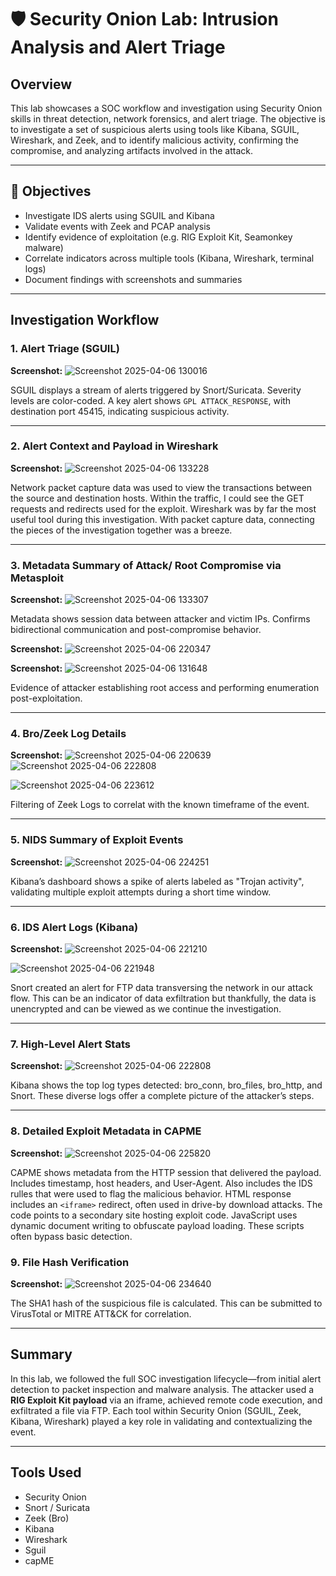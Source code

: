 # 🛡️ Security Onion Lab: Intrusion Analysis and Alert Triage

## Overview
This lab showcases a SOC workflow and investigation using Security Onion skills in threat detection, network forensics, and alert triage. The objective is to investigate a set of suspicious alerts using tools like Kibana, SGUIL, Wireshark, and Zeek, and to identify malicious activity, confirming the compromise, and analyzing artifacts involved in the attack.

---

## 🎯 Objectives

- Investigate IDS alerts using SGUIL and Kibana
- Validate events with Zeek and PCAP analysis
- Identify evidence of exploitation (e.g. RIG Exploit Kit, Seamonkey malware)
- Correlate indicators across multiple tools (Kibana, Wireshark, terminal logs)
- Document findings with screenshots and summaries

---

## Investigation Workflow

### 1. Alert Triage (SGUIL)

**Screenshot:** ![Screenshot 2025-04-06 130016](https://github.com/user-attachments/assets/97c66b09-66d3-4145-a009-eef1ac20f126)

SGUIL displays a stream of alerts triggered by Snort/Suricata. Severity levels are color-coded. A key alert shows `GPL ATTACK_RESPONSE`, with destination port 45415, indicating suspicious activity.

---

### 2. Alert Context and Payload in Wireshark

**Screenshot:** ![Screenshot 2025-04-06 133228](https://github.com/user-attachments/assets/c5f49c75-23db-4f8d-8db8-4856134dcde4)


Network packet capture data was used to view the transactions between the source and destination hosts. Within the traffic, I could see the GET requests and redirects used for the exploit. Wireshark was by far the most useful tool during this investigation. With packet capture data, connecting the pieces of the investigation together was a breeze. 

---

### 3. Metadata Summary of Attack/ Root Compromise via Metasploit

**Screenshot:** ![Screenshot 2025-04-06 133307](https://github.com/user-attachments/assets/e05c5573-db2f-4020-b7ac-f37fc1800bbe)


Metadata shows session data between attacker and victim IPs. Confirms bidirectional communication and post-compromise behavior.

**Screenshot:** ![Screenshot 2025-04-06 220347](https://github.com/user-attachments/assets/86e7b2b4-4584-4b16-8649-54d3f9e9fcda)

**Screenshot:** ![Screenshot 2025-04-06 131648](https://github.com/user-attachments/assets/e8654130-7575-4e5f-846e-9bf92eb54a71)


Evidence of attacker establishing root access and performing enumeration post-exploitation. 

---

### 4. Bro/Zeek Log Details

**Screenshot:** ![Screenshot 2025-04-06 220639](https://github.com/user-attachments/assets/e2d29c9b-c8a7-42dd-a708-c9e178ad3d2f)  ![Screenshot 2025-04-06 222808](https://github.com/user-attachments/assets/45fac11c-169f-41fe-ba73-59f5a400f2a5)

![Screenshot 2025-04-06 223612](https://github.com/user-attachments/assets/60cb7e85-7301-4025-969e-ba461d207c43)


Filtering of Zeek Logs to correlat with the known timeframe of the event.

---

### 5. NIDS Summary of Exploit Events

**Screenshot:** ![Screenshot 2025-04-06 224251](https://github.com/user-attachments/assets/055619c1-0248-4e51-9db8-2f648c050728)


Kibana’s dashboard shows a spike of alerts labeled as "Trojan activity", validating multiple exploit attempts during a short time window.

---

### 6. IDS Alert Logs (Kibana)

**Screenshot:** ![Screenshot 2025-04-06 221210](https://github.com/user-attachments/assets/fc9679ce-547a-4f4d-9900-79e58b59a5c6)

![Screenshot 2025-04-06 221948](https://github.com/user-attachments/assets/831248dc-17cd-413c-8d6c-656fdf925228)


Snort created an alert for FTP data transversing the network in our attack flow. This can be an indicator of data exfiltration but thankfully, the data is unencrypted and can be viewed as we continue the investigation. 


---

### 7. High-Level Alert Stats

**Screenshot:** ![Screenshot 2025-04-06 222808](https://github.com/user-attachments/assets/c02fec55-b330-47f4-804f-bc1ce3c935cb)


Kibana shows the top log types detected: bro_conn, bro_files, bro_http, and Snort. These diverse logs offer a complete picture of the attacker’s steps.

---

### 8. Detailed Exploit Metadata in CAPME

**Screenshot:** ![Screenshot 2025-04-06 225820](https://github.com/user-attachments/assets/59e9d1b5-4c1c-4d83-afc4-39ad09e00b48)


CAPME shows metadata from the HTTP session that delivered the payload. Includes timestamp, host headers, and User-Agent. Also includes the IDS rulles that were used to flag the malicious behavior. HTML response includes an `<iframe>` redirect, often used in drive-by download attacks. The code points to a secondary site hosting exploit code. JavaScript uses dynamic document writing to obfuscate payload loading. These scripts often bypass basic detection.

### 9. File Hash Verification

**Screenshot:** ![Screenshot 2025-04-06 234640](https://github.com/user-attachments/assets/d230bde4-9b83-4637-8d73-cf11677e7f33)

 
The SHA1 hash of the suspicious file is calculated. This can be submitted to VirusTotal or MITRE ATT&CK for correlation.

---

## Summary

In this lab, we followed the full SOC investigation lifecycle—from initial alert detection to packet inspection and malware analysis. The attacker used a **RIG Exploit Kit payload** via an iframe, achieved remote code execution, and exfiltrated a file via FTP. Each tool within Security Onion (SGUIL, Zeek, Kibana, Wireshark) played a key role in validating and contextualizing the event.


---

## Tools Used

- Security Onion
- Snort / Suricata
- Zeek (Bro)
- Kibana
- Wireshark
- Sguil
- capME


